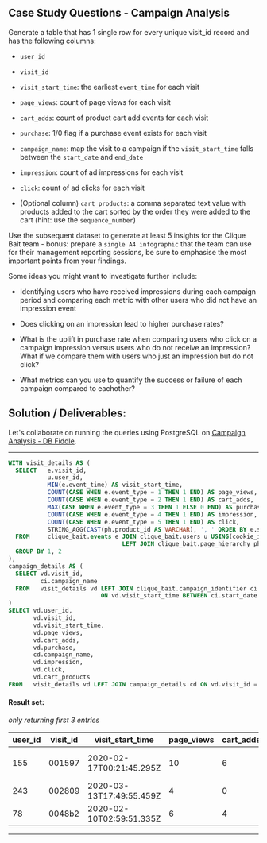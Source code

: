 ## Case Study Questions - Campaign Analysis

Generate a table that has 1 single row for every unique visit_id record and has the following columns:


- `user_id`

- `visit_id`

- `visit_start_time`: the earliest `event_time` for each visit 

- `page_views`: count of page views for each visit

- `cart_adds`: count of product cart add events for each visit

- `purchase`: 1/0 flag if a purchase event exists for each visit

- `campaign_name`: map the visit to a campaign if the `visit_start_time` falls between the `start_date` and `end_date`

- `impression`: count of ad impressions for each visit

- `click`: count of ad clicks for each visit

- (Optional column) `cart_products`: a comma separated text value with products added to the cart sorted by the order they were added to the cart (hint: use the `sequence_number`)



Use the subsequent dataset to generate at least 5 insights for the Clique Bait team - bonus: prepare a `single A4 infographic` that the team can use for their management reporting sessions, be sure to emphasise the most important points from your findings.

Some ideas you might want to investigate further include:


- Identifying users who have received impressions during each campaign period and comparing each metric with other users who did not have an impression event

- Does clicking on an impression lead to higher purchase rates?

- What is the uplift in purchase rate when comparing users who click on a campaign impression versus users who do not receive an impression? What if we compare them with users who just an impression but do not click?

- What metrics can you use to quantify the success or failure of each campaign compared to eachother?



## Solution / Deliverables:

Let's collaborate on running the queries using PostgreSQL on [Campaign Analysis - DB Fiddle](https://www.db-fiddle.com/f/9enwwaR9NeS8ZB6Qy1QX6R/1).

---


```sql
WITH visit_details AS (
  SELECT   e.visit_id,
           u.user_id,
           MIN(e.event_time) AS visit_start_time,
           COUNT(CASE WHEN e.event_type = 1 THEN 1 END) AS page_views,
           COUNT(CASE WHEN e.event_type = 2 THEN 1 END) AS cart_adds,
           MAX(CASE WHEN e.event_type = 3 THEN 1 ELSE 0 END) AS purchase,
           COUNT(CASE WHEN e.event_type = 4 THEN 1 END) AS impression,
           COUNT(CASE WHEN e.event_type = 5 THEN 1 END) AS click,
           STRING_AGG(CAST(ph.product_id AS VARCHAR), ', ' ORDER BY e.sequence_number) AS cart_products
  FROM     clique_bait.events e JOIN clique_bait.users u USING(cookie_id)
                                LEFT JOIN clique_bait.page_hierarchy ph USING(page_id)
  GROUP BY 1, 2
),
campaign_details AS (
  SELECT vd.visit_id, 
         ci.campaign_name
  FROM   visit_details vd LEFT JOIN clique_bait.campaign_identifier ci 
                          ON vd.visit_start_time BETWEEN ci.start_date AND ci.end_date
)
SELECT vd.user_id,
       vd.visit_id,
       vd.visit_start_time,
       vd.page_views,
       vd.cart_adds,
       vd.purchase,
       cd.campaign_name,
       vd.impression,
       vd.click,
       vd.cart_products
FROM   visit_details vd LEFT JOIN campaign_details cd ON vd.visit_id = cd.visit_id
```

#### Result set:

*only returning first 3 entries*

user_id |	visit_id |	visit_start_time |	page_views |	cart_adds |	purchase |	campaign_name |	impression |	click |	cart_products |
--|--|--|--|--|--|--|--|--|--|
155 |	001597 |	2020-02-17T00:21:45.295Z |	10 |	6 |	1 |	Half Off - Treat Your Shellf(ish) |	1 |	1 |	1, 1, 3, 4, 4, 5, 5, 6, 7, 7, 8, 8, 9, 9 |
243 |	002809 |	2020-03-13T17:49:55.459Z |	4 |	0 |	0 |	Half Off - Treat Your Shellf(ish) |	0 |	0 |	4, 6 |
78 |	0048b2 |	2020-02-10T02:59:51.335Z |	6 |	4 |	0 |	Half Off - Treat Your Shellf(ish) |	0 |	0 |	2, 2, 4, 4, 6, 6, 7, 7 |

---

